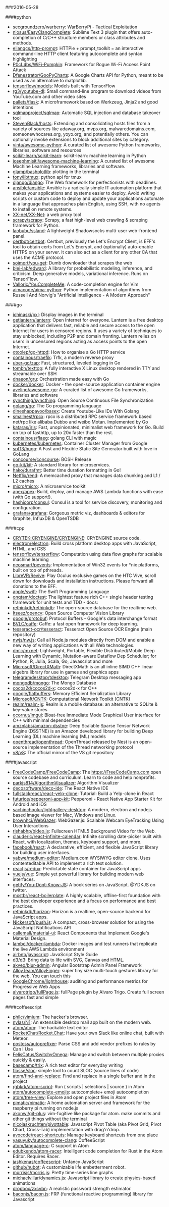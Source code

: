 ###2016-05-28

####python
* [secgroundzero/warberry](https://github.com/secgroundzero/warberry): WarBerryPi - Tactical Exploitation
* [niosus/EasyClangComplete](https://github.com/niosus/EasyClangComplete): Sublime Text 3 plugin that offers auto-completion of C/C++ structure members or class attributes and methods.
* [eliangcs/http-prompt](https://github.com/eliangcs/http-prompt): HTTPie + prompt_toolkit = an interactive command-line HTTP client featuring autocomplete and syntax highlighting
* [P0cL4bs/WiFi-Pumpkin](https://github.com/P0cL4bs/WiFi-Pumpkin): Framework for Rogue Wi-Fi Access Point Attack
* [Dfenestrator/GooPyCharts](https://github.com/Dfenestrator/GooPyCharts): A Google Charts API for Python, meant to be used as an alternative to matplotlib.
* [tensorflow/models](https://github.com/tensorflow/models): Models built with TensorFlow
* [rg3/youtube-dl](https://github.com/rg3/youtube-dl): Small command-line program to download videos from YouTube.com and other video sites
* [pallets/flask](https://github.com/pallets/flask): A microframework based on Werkzeug, Jinja2 and good intentions
* [sqlmapproject/sqlmap](https://github.com/sqlmapproject/sqlmap): Automatic SQL injection and database takeover tool
* [StevenBlack/hosts](https://github.com/StevenBlack/hosts): Extending and consolidating hosts files from a variety of sources like adaway.org, mvps.org, malwaredomains.com, someonewhocares.org, yoyo.org, and potentially others. You can optionally invoke extensions to block additional sites by category.
* [vinta/awesome-python](https://github.com/vinta/awesome-python): A curated list of awesome Python frameworks, libraries, software and resources
* [scikit-learn/scikit-learn](https://github.com/scikit-learn/scikit-learn): scikit-learn: machine learning in Python
* [josephmisiti/awesome-machine-learning](https://github.com/josephmisiti/awesome-machine-learning): A curated list of awesome Machine Learning frameworks, libraries and software.
* [glamp/bashplotlib](https://github.com/glamp/bashplotlib): plotting in the terminal
* [tony/libtmux](https://github.com/tony/libtmux): python api for tmux
* [django/django](https://github.com/django/django): The Web framework for perfectionists with deadlines.
* [ansible/ansible](https://github.com/ansible/ansible): Ansible is a radically simple IT automation platform that makes your applications and systems easier to deploy. Avoid writing scripts or custom code to deploy and update your applications automate in a language that approaches plain English, using SSH, with no agents to install on remote systems.
* [XX-net/XX-Net](https://github.com/XX-net/XX-Net): a web proxy tool
* [scrapy/scrapy](https://github.com/scrapy/scrapy): Scrapy, a fast high-level web crawling & scraping framework for Python.
* [laobubu/ssland](https://github.com/laobubu/ssland): A lightweight Shadowsocks multi-user web-frontend panel.
* [certbot/certbot](https://github.com/certbot/certbot): Certbot, previously the Let's Encrypt Client, is EFF's tool to obtain certs from Let's Encrypt, and (optionally) auto-enable HTTPS on your server. It can also act as a client for any other CA that uses the ACME protocol.
* [soimort/you-get](https://github.com/soimort/you-get):  Dumb downloader that scrapes the web
* [blei-lab/edward](https://github.com/blei-lab/edward): A library for probabilistic modeling, inference, and criticism. Deep generative models, variational inference. Runs on TensorFlow.
* [Valloric/YouCompleteMe](https://github.com/Valloric/YouCompleteMe): A code-completion engine for Vim
* [aimacode/aima-python](https://github.com/aimacode/aima-python): Python implementation of algorithms from Russell And Norvig's "Artificial Intelligence - A Modern Approach"

####go
* [ichinaski/pxl](https://github.com/ichinaski/pxl): Display images in the terminal
* [getlantern/lantern](https://github.com/getlantern/lantern):  Open Internet for everyone. Lantern is a free desktop application that delivers fast, reliable and secure access to the open Internet for users in censored regions. It uses a variety of techniques to stay unblocked, including P2P and domain fronting. Lantern relies on users in uncensored regions acting as access points to the open Internet.
* [otoolep/go-httpd](https://github.com/otoolep/go-httpd): How to organise a Go HTTP service
* [containous/traefik](https://github.com/containous/traefik): Trfk, a modern reverse proxy
* [uber-go/zap](https://github.com/uber-go/zap): Fast, structured, leveled logging in Go
* [tombh/texttop](https://github.com/tombh/texttop): A fully interactive X Linux desktop rendered in TTY and streamable over SSH
* [dnaeon/gru](https://github.com/dnaeon/gru): Orchestration made easy with Go
* [docker/docker](https://github.com/docker/docker): Docker - the open-source application container engine
* [avelino/awesome-go](https://github.com/avelino/awesome-go): A curated list of awesome Go frameworks, libraries and software
* [syncthing/syncthing](https://github.com/syncthing/syncthing): Open Source Continuous File Synchronization
* [golang/go](https://github.com/golang/go): The Go programming language
* [dineshappavoo/basex](https://github.com/dineshappavoo/basex): Create Youtube-Like IDs With Golang
* [smallnest/rpcx](https://github.com/smallnest/rpcx): rpcx is a distributed RPC service framework based net/rpc like alibaba Dubbo and weibo Motan. Implemented by Go
* [kataras/iris](https://github.com/kataras/iris): Fast, unopinionated, minimalist web framework for Go. Build on top of fasthttp, up to 20x faster than the rest.
* [containous/flaeg](https://github.com/containous/flaeg): golang CLI with magic
* [kubernetes/kubernetes](https://github.com/kubernetes/kubernetes): Container Cluster Manager from Google
* [spf13/hugo](https://github.com/spf13/hugo): A Fast and Flexible Static Site Generator built with love in GoLang
* [concourse/concourse](https://github.com/concourse/concourse): BOSH Release
* [go-kit/kit](https://github.com/go-kit/kit): A standard library for microservices.
* [hako/durafmt](https://github.com/hako/durafmt):  Better time duration formatting in Go!
* [Netflix/rend](https://github.com/Netflix/rend): A memcached proxy that manages data chunking and L1 / L2 caches
* [micro/micro](https://github.com/micro/micro): A microservice toolkit
* [apex/apex](https://github.com/apex/apex): Build, deploy, and manage AWS Lambda functions with ease (with Go support!).
* [hashicorp/consul](https://github.com/hashicorp/consul): Consul is a tool for service discovery, monitoring and configuration.
* [grafana/grafana](https://github.com/grafana/grafana): Gorgeous metric viz, dashboards & editors for Graphite, InfluxDB & OpenTSDB

####cpp
* [CRYTEK-CRYENGINE/CRYENGINE](https://github.com/CRYTEK-CRYENGINE/CRYENGINE): CRYENGINE source code.
* [electron/electron](https://github.com/electron/electron): Build cross platform desktop apps with JavaScript, HTML, and CSS
* [tensorflow/tensorflow](https://github.com/tensorflow/tensorflow): Computation using data flow graphs for scalable machine learning
* [neosmart/pevents](https://github.com/neosmart/pevents): Implementation of Win32 events for *nix platforms, built on top of pthreads.
* [LibreVR/Revive](https://github.com/LibreVR/Revive): Play Oculus exclusive games on the HTC Vive, scroll down for downloads and installation instructions. Please forward all donations to the EFF.
* [apple/swift](https://github.com/apple/swift): The Swift Programming Language
* [onqtam/doctest](https://github.com/onqtam/doctest): The lightest feature rich C++ single header testing framework for unit tests and TDD - docs:
* [rethinkdb/rethinkdb](https://github.com/rethinkdb/rethinkdb): The open-source database for the realtime web.
* [Itseez/opencv](https://github.com/Itseez/opencv): Open Source Computer Vision Library
* [google/protobuf](https://github.com/google/protobuf): Protocol Buffers - Google's data interchange format
* [BVLC/caffe](https://github.com/BVLC/caffe): Caffe: a fast open framework for deep learning.
* [tesseract-ocr/tesseract](https://github.com/tesseract-ocr/tesseract): Tesseract Open Source OCR Engine (main repository)
* [nwjs/nw.js](https://github.com/nwjs/nw.js): Call all Node.js modules directly from DOM and enable a new way of writing applications with all Web technologies.
* [dmlc/mxnet](https://github.com/dmlc/mxnet): Lightweight, Portable, Flexible Distributed/Mobile Deep Learning with Dynamic, Mutation-aware Dataflow Dep Scheduler; for Python, R, Julia, Scala, Go, Javascript and more
* [Microsoft/DirectXMath](https://github.com/Microsoft/DirectXMath): DirectXMath is an all inline SIMD C++ linear algebra library for use in games and graphics apps
* [telegramdesktop/tdesktop](https://github.com/telegramdesktop/tdesktop): Telegram Desktop messaging app
* [mongodb/mongo](https://github.com/mongodb/mongo): The Mongo Database
* [cocos2d/cocos2d-x](https://github.com/cocos2d/cocos2d-x): cocos2d-x for C++
* [google/flatbuffers](https://github.com/google/flatbuffers): Memory Efficient Serialization Library
* [Microsoft/CNTK](https://github.com/Microsoft/CNTK): Computational Network Toolkit (CNTK)
* [realm/realm-js](https://github.com/realm/realm-js): Realm is a mobile database: an alternative to SQLite & key-value stores
* [ocornut/imgui](https://github.com/ocornut/imgui): Bloat-free Immediate Mode Graphical User interface for C++ with minimal dependencies
* [amznlabs/amazon-dsstne](https://github.com/amznlabs/amazon-dsstne): Deep Scalable Sparse Tensor Network Engine (DSSTNE) is an Amazon developed library for building Deep Learning (DL) machine learning (ML) models
* [openthread/openthread](https://github.com/openthread/openthread): OpenThread released by Nest is an open-source implementation of the Thread networking protocol
* [v8/v8](https://github.com/v8/v8): The official mirror of the V8 git repository

####javascript
* [FreeCodeCamp/FreeCodeCamp](https://github.com/FreeCodeCamp/FreeCodeCamp): The https://FreeCodeCamp.com open source codebase and curriculum. Learn to code and help nonprofits.
* [parkjs814/AlgorithmVisualizer](https://github.com/parkjs814/AlgorithmVisualizer): Algorithm Visualizer
* [decosoftware/deco-ide](https://github.com/decosoftware/deco-ide): The React Native IDE
* [fullstackreact/react-yelp-clone](https://github.com/fullstackreact/react-yelp-clone): Tutorial: Build a Yelp-clone in React
* [futurice/pepperoni-app-kit](https://github.com/futurice/pepperoni-app-kit): Pepperoni - React Native App Starter Kit for Android and iOS
* [sachinchoolur/lightgallery-desktop](https://github.com/sachinchoolur/lightgallery-desktop): A modern, electron and nodejs based image viewer for Mac, Windows and Linux.
* [brownhci/WebGazer](https://github.com/brownhci/WebGazer): WebGazer.js: Scalable Webcam EyeTracking Using User Interactions
* [rishabhp/bideo.js](https://github.com/rishabhp/bideo.js): Fullscreen HTML5 Background Video for the Web.
* [clauderic/react-infinite-calendar](https://github.com/clauderic/react-infinite-calendar):  Infinite scrolling date-picker built with React, with localization, themes, keyboard support, and more.
* [facebook/react](https://github.com/facebook/react): A declarative, efficient, and flexible JavaScript library for building user interfaces.
* [yabwe/medium-editor](https://github.com/yabwe/medium-editor): Medium.com WYSIWYG editor clone. Uses contenteditable API to implement a rich text solution.
* [reactjs/redux](https://github.com/reactjs/redux): Predictable state container for JavaScript apps
* [vuejs/vue](https://github.com/vuejs/vue): Simple yet powerful library for building modern web interfaces.
* [getify/You-Dont-Know-JS](https://github.com/getify/You-Dont-Know-JS): A book series on JavaScript. @YDKJS on twitter.
* [mxstbr/react-boilerplate](https://github.com/mxstbr/react-boilerplate):  A highly scalable, offline-first foundation with the best developer experience and a focus on performance and best practices.
* [rethinkdb/horizon](https://github.com/rethinkdb/horizon): Horizon is a realtime, open-source backend for JavaScript apps.
* [Nickersoft/push.js](https://github.com/Nickersoft/push.js): A compact, cross-browser solution for using the JavaScript Notifications API
* [callemall/material-ui](https://github.com/callemall/material-ui): React Components that Implement Google's Material Design.
* [lambci/docker-lambda](https://github.com/lambci/docker-lambda): Docker images and test runners that replicate the live AWS Lambda environment
* [airbnb/javascript](https://github.com/airbnb/javascript): JavaScript Style Guide
* [d3/d3](https://github.com/d3/d3): Bring data to life with SVG, Canvas and HTML. 
* [akveo/blur-admin](https://github.com/akveo/blur-admin): Angular Bootstrap Admin Panel Framework
* [AlloyTeam/AlloyFinger](https://github.com/AlloyTeam/AlloyFinger): super tiny size multi-touch gestures library for the web. You can touch this 
* [GoogleChrome/lighthouse](https://github.com/GoogleChrome/lighthouse): auditing and performance metrics for Progressive Web Apps
* [alvarotrigo/fullPage.js](https://github.com/alvarotrigo/fullPage.js): fullPage plugin by Alvaro Trigo. Create full screen pages fast and simple

####coffeescript
* [philc/vimium](https://github.com/philc/vimium): The hacker's browser.
* [nylas/N1](https://github.com/nylas/N1):  An extensible desktop mail app built on the modern web.
* [atom/atom](https://github.com/atom/atom): The hackable text editor
* [RocketChat/Rocket.Chat](https://github.com/RocketChat/Rocket.Chat): Have your own Slack like online chat, built with Meteor.
* [postcss/autoprefixer](https://github.com/postcss/autoprefixer): Parse CSS and add vendor prefixes to rules by Can I Use
* [FelisCatus/SwitchyOmega](https://github.com/FelisCatus/SwitchyOmega): Manage and switch between multiple proxies quickly & easily.
* [basecamp/trix](https://github.com/basecamp/trix): A rich text editor for everyday writing
* [flosse/sloc](https://github.com/flosse/sloc): simple tool to count SLOC (source lines of code)
* [atom/find-and-replace](https://github.com/atom/find-and-replace): Find and replace in a single buffer and in the project
* [rgbkrk/atom-script](https://github.com/rgbkrk/atom-script):  Run ( scripts | selections | source ) in Atom
* [atom/autocomplete-emojis](https://github.com/atom/autocomplete-emojis): autocomplete+ emoji autocompletion
* [atom/tree-view](https://github.com/atom/tree-view): Explore and open project files in Atom
* [pimatic/pimatic](https://github.com/pimatic/pimatic): A home automation server and framework for the raspberry pi running on node.js
* [akonwi/git-plus](https://github.com/akonwi/git-plus): vim-fugitive like package for atom. make commits and other git things without the terminal
* [nicolaskruchten/pivottable](https://github.com/nicolaskruchten/pivottable): Javascript Pivot Table (aka Pivot Grid, Pivot Chart, Cross-Tab) implementation with drag'n'drop.
* [avocode/react-shortcuts](https://github.com/avocode/react-shortcuts): Manage keyboard shortcuts from one place
* [yasuyuky/autocomplete-clang](https://github.com/yasuyuky/autocomplete-clang): CoffeeScript
* [atom/language-c](https://github.com/atom/language-c): C support in Atom
* [edubkendo/atom-racer](https://github.com/edubkendo/atom-racer): Intelligent code completion for Rust in the Atom Editor. Requires Racer.
* [jashkenas/coffeescript](https://github.com/jashkenas/coffeescript): Unfancy JavaScript
* [github/hubot](https://github.com/github/hubot): A customizable life embetterment robot.
* [morrisjs/morris.js](https://github.com/morrisjs/morris.js): Pretty time-series line graphs
* [michaelvillar/dynamics.js](https://github.com/michaelvillar/dynamics.js): Javascript library to create physics-based animations
* [dropbox/zxcvbn](https://github.com/dropbox/zxcvbn): A realistic password strength estimator.
* [baconjs/bacon.js](https://github.com/baconjs/bacon.js): FRP (functional reactive programming) library for Javascript
